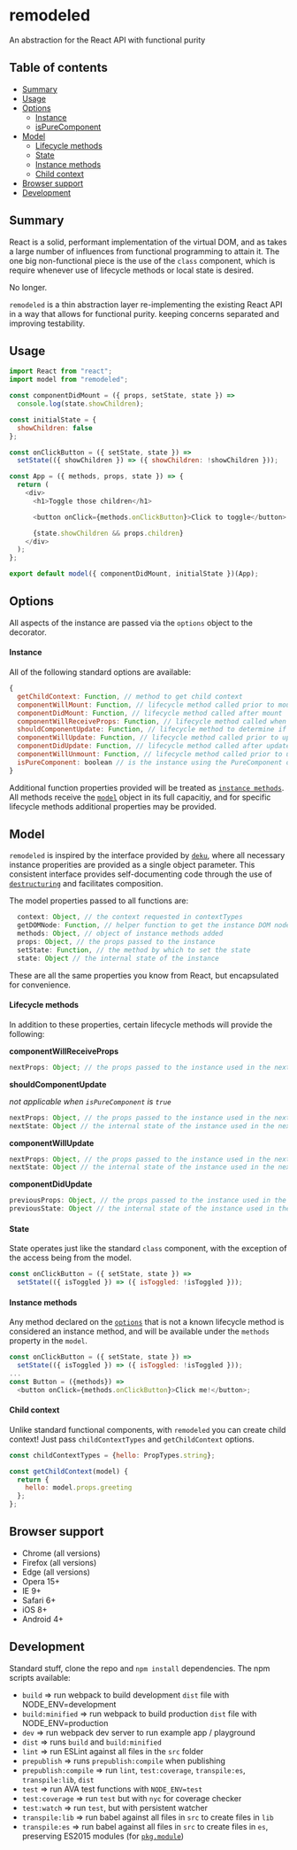 # remodeled

An abstraction for the React API with functional purity

## Table of contents

* [Summary](#summary)
* [Usage](#usage)
* [Options](#options)
  * [Instance](#instance)
  * [isPureComponent](#ispurecomponent)
* [Model](#model)
  * [Lifecycle methods](#lifecycle-methods)
  * [State](#state)
  * [Instance methods](#instance-methods)
  * [Child context](#child-context)
* [Browser support](#browser-support)
* [Development](#development)

## Summary

React is a solid, performant implementation of the virtual DOM, and as takes a large number of influences from functional programming to attain it. The one big non-functional piece is the use of the `class` component, which is require whenever use of lifecycle methods or local state is desired.

No longer.

`remodeled` is a thin abstraction layer re-implementing the existing React API in a way that allows for functional purity. keeping concerns separated and improving testability.

## Usage

```javascript
import React from "react";
import model from "remodeled";

const componentDidMount = ({ props, setState, state }) =>
  console.log(state.showChildren);

const initialState = {
  showChildren: false
};

const onClickButton = ({ setState, state }) =>
  setState(({ showChildren }) => ({ showChildren: !showChildren }));

const App = ({ methods, props, state }) => {
  return (
    <div>
      <h1>Toggle those children</h1>

      <button onClick={methods.onClickButton}>Click to toggle</button>

      {state.showChildren && props.children}
    </div>
  );
};

export default model({ componentDidMount, initialState })(App);
```

## Options

All aspects of the instance are passed via the `options` object to the decorator.

#### Instance

All of the following standard options are available:

```javascript
{
  getChildContext: Function, // method to get child context
  componentWillMount: Function, // lifecycle method called prior to mount
  componentDidMount: Function, // lifecycle method called after mount
  componentWillReceiveProps: Function, // lifecycle method called when receiving new props
  shouldComponentUpdate: Function, // lifecycle method to determine if component should update
  componentWillUpdate: Function, // lifecycle method called prior to update
  componentDidUpdate: Function, // lifecycle method called after update
  componentWillUnmount: Function, // lifecycle method called prior to unmount
  isPureComponent: boolean // is the instance using the PureComponent optimization
}
```

Additional function properties provided will be treated as [`instance methods`](#instance-methods). All methods receive the [`model`](#model) object in its full capacitiy, and for specific lifecycle methods additional properties may be provided.

## Model

`remodeled` is inspired by the interface provided by [`deku`](https://github.com/anthonyshort/deku), where all necessary instance properities are provided as a single object parameter. This consistent interface provides self-documenting code through the use of [`destructuring`](https://developer.mozilla.org/en-US/docs/Web/JavaScript/Reference/Operators/Destructuring_assignment) and facilitates composition.

The model properties passed to all functions are:

```javascript
  context: Object, // the context requested in contextTypes
  getDOMNode: Function, // helper function to get the instance DOM node
  methods: Object, // object of instance methods added
  props: Object, // the props passed to the instance
  setState: Function, // the method by which to set the state
  state: Object // the internal state of the instance
```

These are all the same properties you know from React, but encapsulated for convenience.

#### Lifecycle methods

In addition to these properties, certain lifecycle methods will provide the following:

**componentWillReceiveProps**

```javascript
nextProps: Object; // the props passed to the instance used in the next render
```

**shouldComponentUpdate**

_not applicable when `isPureComponent` is `true`_

```javascript
nextProps: Object, // the props passed to the instance used in the next render
nextState: Object // the internal state of the instance used in the next render
```

**componentWillUpdate**

```javascript
nextProps: Object, // the props passed to the instance used in the next render
nextState: Object // the internal state of the instance used in the next render
```

**componentDidUpdate**

```javascript
previousProps: Object, // the props passed to the instance used in the previous render
previousState: Object // the internal state of the instance used in the previous render
```

#### State

State operates just like the standard `class` component, with the exception of the access being from the model.

```javascript
const onClickButton = ({ setState, state }) =>
  setState(({ isToggled }) => ({ isToggled: !isToggled }));
```

#### Instance methods

Any method declared on the [`options`](#options) that is not a known lifecycle method is considered an instance method, and will be available under the `methods` property in the `model`.

```javascript
const onClickButton = ({ setState, state }) =>
  setState(({ isToggled }) => ({ isToggled: !isToggled }));
...
const Button = ({methods}) =>
  <button onClick={methods.onClickButton}>Click me!</button>;
```

#### Child context

Unlike standard functional components, with `remodeled` you can create child context! Just pass `childContextTypes` and `getChildContext` options.

```javascript
const childContextTypes = {hello: PropTypes.string};

const getChildContext(model) {
  return {
    hello: model.props.greeting
  };
};
```

## Browser support

* Chrome (all versions)
* Firefox (all versions)
* Edge (all versions)
* Opera 15+
* IE 9+
* Safari 6+
* iOS 8+
* Android 4+

## Development

Standard stuff, clone the repo and `npm install` dependencies. The npm scripts available:

* `build` => run webpack to build development `dist` file with NODE_ENV=development
* `build:minified` => run webpack to build production `dist` file with NODE_ENV=production
* `dev` => run webpack dev server to run example app / playground
* `dist` => runs `build` and `build:minified`
* `lint` => run ESLint against all files in the `src` folder
* `prepublish` => runs `prepublish:compile` when publishing
* `prepublish:compile` => run `lint`, `test:coverage`, `transpile:es`, `transpile:lib`, `dist`
* `test` => run AVA test functions with `NODE_ENV=test`
* `test:coverage` => run `test` but with `nyc` for coverage checker
* `test:watch` => run `test`, but with persistent watcher
* `transpile:lib` => run babel against all files in `src` to create files in `lib`
* `transpile:es` => run babel against all files in `src` to create files in `es`, preserving ES2015 modules (for
  [`pkg.module`](https://github.com/rollup/rollup/wiki/pkg.module))
